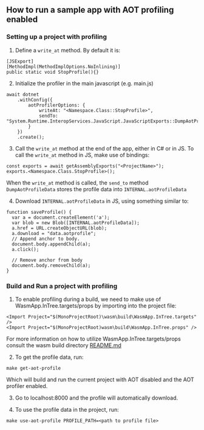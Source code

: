 ## How to run a sample app with AOT profiling enabled

### Setting up a project with profiling

1. Define a `write_at` method. By default it is:

```
[JSExport]
[MethodImpl(MethodImplOptions.NoInlining)]
public static void StopProfile(){}
```

2. Initialize the profiler in the main javascript (e.g. main.js)

```
await dotnet
    .withConfig({
        aotProfilerOptions: {
            writeAt: "<Namespace.Class::StopProfile>",
            sendTo: "System.Runtime.InteropServices.JavaScript.JavaScriptExports::DumpAotProfileData"
        }
    })
    .create();
```

3. Call the `write_at` method at the end of the app, either in C# or in JS. To call the `write_at` method in JS, make use of bindings:

```
const exports = await getAssemblyExports("<ProjectName>");
exports.<Namespace.Class.StopProfile>();
```

When the `write_at` method is called, the `send_to` method `DumpAotProfileData` stores the profile data into `INTERNAL.aotProfileData`

4. Download `INTERNAL.aotProfileData` in JS, using something similar to:

```
function saveProfile() {
  var a = document.createElement('a');
  var blob = new Blob([INTERNAL.aotProfileData]);
  a.href = URL.createObjectURL(blob);
  a.download = "data.aotprofile";
  // Append anchor to body.
  document.body.appendChild(a);
  a.click();

  // Remove anchor from body
  document.body.removeChild(a);
}
```

### Build and Run a project with profiling
1. To enable profiling during a build, we need to make use of WasmApp.InTree.targets/props by importing into the project file:

`<Import Project="$(MonoProjectRoot)\wasm\build\WasmApp.InTree.targets" />` <br/>
`<Import Project="$(MonoProjectRoot)wasm\build\WasmApp.InTree.props" />`

For more information on how to utilize WasmApp.InTree.targets/props consult the wasm build directory [README.md](../../../wasm/README.md)

2. To get the profile data, run:

`make get-aot-profile`

Which will build and run the current project with AOT disabled and the AOT profiler enabled.

3. Go to localhost:8000 and the profile will automatically download.

4. To use the profile data in the project, run:

`make use-aot-profile PROFILE_PATH=<path to profile file>`
